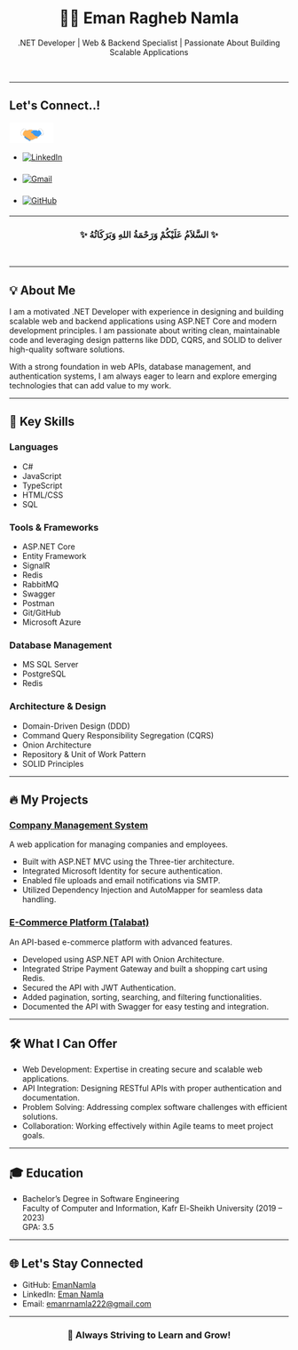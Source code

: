 <div align="center">
  <h1>👩‍💻 Eman Ragheb Namla</h1>
  <p>
    .NET Developer | Web & Backend Specialist | Passionate About Building Scalable Applications
  </p>
  <br>
</div>

---

## <b> Let's Connect..! </b>
<img src="https://github.com/0xAbdulKhalid/0xAbdulKhalid/raw/main/assets/mdImages/handshake.gif" width="80">
<br>

<div align='left'>
  <ul>
    <li>
      <a href="https://linkedin.com/in/emannamla" target="_blank">
        <img src="https://img.shields.io/badge/linkedin: EmanNamla-%2300acee.svg?color=405DE6&style=for-the-badge&logo=linkedin&logoColor=white" alt="LinkedIn" style="margin-bottom: 5px;" />
      </a>
    </li>
    <br>
    <li>
      <a href="mailto:emanrnamla222@gmail.com" target="_blank">
        <img src="https://img.shields.io/badge/gmail: emanrnamla222-%23EA4335.svg?style=for-the-badge&logo=gmail&logoColor=white" alt="Gmail" style="margin-bottom: 5px;" />
      </a>
    </li>
    <br>
    <li>
      <a href="https://github.com/EmanNamla" target="_blank">
        <img src="https://img.shields.io/badge/github: EmanNamla-%23181717.svg?style=for-the-badge&logo=github&logoColor=white" alt="GitHub" style="margin-bottom: 5px;" />
      </a>
    </li>
  </ul>
</div>

---

<div align='center'>
  <h3>✨ السَّلاَمُ عَلَيْكُمْ وَرَحْمَةُ اللهِ وَبَرَكَاتُهُ ✨</h3>
</div>
<br>

---

## 💡 About Me

I am a motivated .NET Developer with experience in designing and building scalable web and backend applications using ASP.NET Core and modern development principles. I am passionate about writing clean, maintainable code and leveraging design patterns like DDD, CQRS, and SOLID to deliver high-quality software solutions.

With a strong foundation in web APIs, database management, and authentication systems, I am always eager to learn and explore emerging technologies that can add value to my work.

---

## 🌟 Key Skills

### Languages
- C#
- JavaScript
- TypeScript
- HTML/CSS
- SQL

### Tools & Frameworks
- ASP.NET Core
- Entity Framework
- SignalR
- Redis
- RabbitMQ
- Swagger
- Postman
- Git/GitHub
- Microsoft Azure

### Database Management
- MS SQL Server
- PostgreSQL
- Redis

### Architecture & Design
- Domain-Driven Design (DDD)
- Command Query Responsibility Segregation (CQRS)
- Onion Architecture
- Repository & Unit of Work Pattern
- SOLID Principles

---

## 🔥 My Projects

### [Company Management System](https://github.com/EmanNamla/COMPANY-MANAGEMENT-SYSTEM-MVC)
A web application for managing companies and employees.
- Built with ASP.NET MVC using the Three-tier architecture.
- Integrated Microsoft Identity for secure authentication.
- Enabled file uploads and email notifications via SMTP.
- Utilized Dependency Injection and AutoMapper for seamless data handling.

### [E-Commerce Platform (Talabat)](https://github.com/EmanNamla/Talabat.API-Project)
An API-based e-commerce platform with advanced features.
- Developed using ASP.NET API with Onion Architecture.
- Integrated Stripe Payment Gateway and built a shopping cart using Redis.
- Secured the API with JWT Authentication.
- Added pagination, sorting, searching, and filtering functionalities.
- Documented the API with Swagger for easy testing and integration.

---

## 🛠 What I Can Offer
- Web Development: Expertise in creating secure and scalable web applications.
- API Integration: Designing RESTful APIs with proper authentication and documentation.
- Problem Solving: Addressing complex software challenges with efficient solutions.
- Collaboration: Working effectively within Agile teams to meet project goals.

---

## 🎓 Education

- Bachelor’s Degree in Software Engineering  
  Faculty of Computer and Information, Kafr El-Sheikh University (2019 – 2023)  
  GPA: 3.5

---

## 🌐 Let's Stay Connected
- GitHub: [EmanNamla](https://github.com/EmanNamla)
- LinkedIn: [Eman Namla](https://linkedin.com/in/emannamla)
- Email: [emanrnamla222@gmail.com](mailto:emanrnamla222@gmail.com)

---

<div align="center">
  <h3>🚀 Always Striving to Learn and Grow!</h3>
</div>
